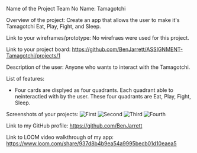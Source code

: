 Name of the Project Team No Name:
 Tamagotchi

Overview of the project:
Create an app that allows the user to make it's Tamagotchi Eat, Play, Fight, and Sleep.

Link to your wireframes/prototype:
No wirefraes were used for this project.

<!-- Link to the deployed project -->


Link to your project board:
https://github.com/BenJarrett/ASSIGNMENT-Tamagotchi/projects/1

Description of the user:
Anyone who wants to interact with the Tamagotchi.

List of features:
- Four cards are displyed as four quadrants. Each quadrant able to neinteractied with by the user. These four quadrants are Eat, Play, Fight, Sleep.

Screenshots of your projects:
![First](https://user-images.githubusercontent.com/76926244/109835664-0a0b6180-7c09-11eb-8625-29a624bea5b9.png)
![Second](https://user-images.githubusercontent.com/76926244/109835678-0d9ee880-7c09-11eb-875f-6328073e3ffc.png)
![Third](https://user-images.githubusercontent.com/76926244/109835684-10014280-7c09-11eb-93c1-f69dfe6baff7.png)
![Fourth](https://user-images.githubusercontent.com/76926244/109835691-11cb0600-7c09-11eb-88bb-b663a7a40229.png)




Link to my GitHub profile: 
https://github.com/BenJarrett

Link to LOOM video walkthrough of my app:
https://www.loom.com/share/937d8b4b9ea54a9995becb01d10eaea5
